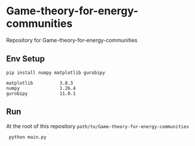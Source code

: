 # Game-theory-for-energy-communities
Repository for Game-theory-for-energy-communities

## Env Setup
```shell
pip install numpy matplotlib gurobipy
```

```shell
matplotlib          3.8.3
numpy               1.26.4
gurobipy            11.0.1
```
## Run
At the root of this repository `path/to/Game-theory-for-energy-communities`
```shell
 python main.py
```
